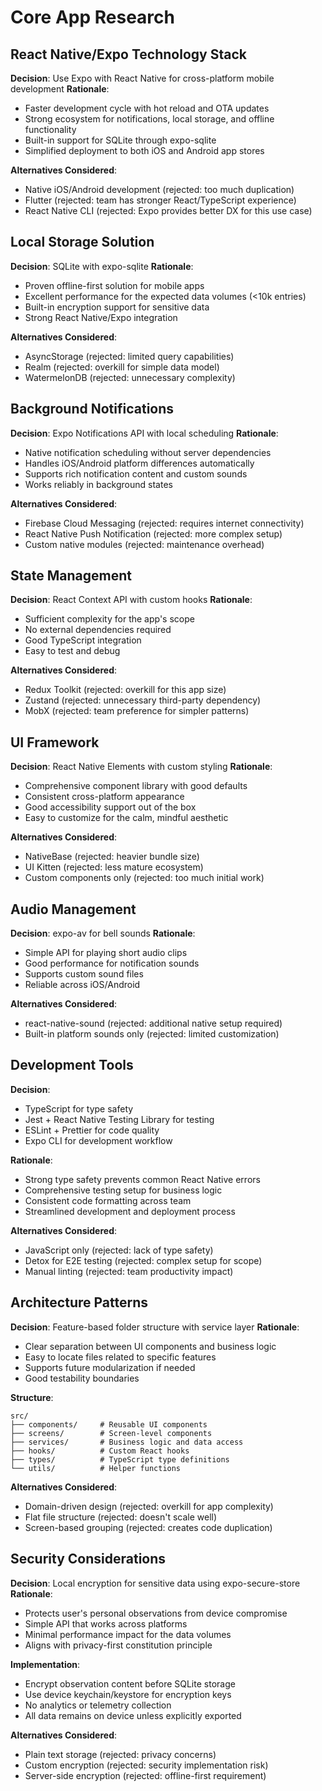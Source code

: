 # Core App Research

## React Native/Expo Technology Stack

**Decision**: Use Expo with React Native for cross-platform mobile development
**Rationale**:
- Faster development cycle with hot reload and OTA updates
- Strong ecosystem for notifications, local storage, and offline functionality
- Built-in support for SQLite through expo-sqlite
- Simplified deployment to both iOS and Android app stores

**Alternatives Considered**:
- Native iOS/Android development (rejected: too much duplication)
- Flutter (rejected: team has stronger React/TypeScript experience)
- React Native CLI (rejected: Expo provides better DX for this use case)

## Local Storage Solution

**Decision**: SQLite with expo-sqlite
**Rationale**:
- Proven offline-first solution for mobile apps
- Excellent performance for the expected data volumes (<10k entries)
- Built-in encryption support for sensitive data
- Strong React Native/Expo integration

**Alternatives Considered**:
- AsyncStorage (rejected: limited query capabilities)
- Realm (rejected: overkill for simple data model)
- WatermelonDB (rejected: unnecessary complexity)

## Background Notifications

**Decision**: Expo Notifications API with local scheduling
**Rationale**:
- Native notification scheduling without server dependencies
- Handles iOS/Android platform differences automatically
- Supports rich notification content and custom sounds
- Works reliably in background states

**Alternatives Considered**:
- Firebase Cloud Messaging (rejected: requires internet connectivity)
- React Native Push Notification (rejected: more complex setup)
- Custom native modules (rejected: maintenance overhead)

## State Management

**Decision**: React Context API with custom hooks
**Rationale**:
- Sufficient complexity for the app's scope
- No external dependencies required
- Good TypeScript integration
- Easy to test and debug

**Alternatives Considered**:
- Redux Toolkit (rejected: overkill for this app size)
- Zustand (rejected: unnecessary third-party dependency)
- MobX (rejected: team preference for simpler patterns)

## UI Framework

**Decision**: React Native Elements with custom styling
**Rationale**:
- Comprehensive component library with good defaults
- Consistent cross-platform appearance
- Good accessibility support out of the box
- Easy to customize for the calm, mindful aesthetic

**Alternatives Considered**:
- NativeBase (rejected: heavier bundle size)
- UI Kitten (rejected: less mature ecosystem)
- Custom components only (rejected: too much initial work)

## Audio Management

**Decision**: expo-av for bell sounds
**Rationale**:
- Simple API for playing short audio clips
- Good performance for notification sounds
- Supports custom sound files
- Reliable across iOS/Android

**Alternatives Considered**:
- react-native-sound (rejected: additional native setup required)
- Built-in platform sounds only (rejected: limited customization)

## Development Tools

**Decision**:
- TypeScript for type safety
- Jest + React Native Testing Library for testing
- ESLint + Prettier for code quality
- Expo CLI for development workflow

**Rationale**:
- Strong type safety prevents common React Native errors
- Comprehensive testing setup for business logic
- Consistent code formatting across team
- Streamlined development and deployment process

**Alternatives Considered**:
- JavaScript only (rejected: lack of type safety)
- Detox for E2E testing (rejected: complex setup for scope)
- Manual linting (rejected: team productivity impact)

## Architecture Patterns

**Decision**: Feature-based folder structure with service layer
**Rationale**:
- Clear separation between UI components and business logic
- Easy to locate files related to specific features
- Supports future modularization if needed
- Good testability boundaries

**Structure**:
```
src/
├── components/     # Reusable UI components
├── screens/        # Screen-level components
├── services/       # Business logic and data access
├── hooks/          # Custom React hooks
├── types/          # TypeScript type definitions
└── utils/          # Helper functions
```

**Alternatives Considered**:
- Domain-driven design (rejected: overkill for app complexity)
- Flat file structure (rejected: doesn't scale well)
- Screen-based grouping (rejected: creates code duplication)

## Security Considerations

**Decision**: Local encryption for sensitive data using expo-secure-store
**Rationale**:
- Protects user's personal observations from device compromise
- Simple API that works across platforms
- Minimal performance impact for the data volumes
- Aligns with privacy-first constitution principle

**Implementation**:
- Encrypt observation content before SQLite storage
- Use device keychain/keystore for encryption keys
- No analytics or telemetry collection
- All data remains on device unless explicitly exported

**Alternatives Considered**:
- Plain text storage (rejected: privacy concerns)
- Custom encryption (rejected: security implementation risk)
- Server-side encryption (rejected: offline-first requirement)